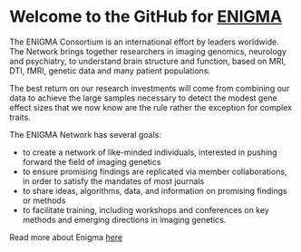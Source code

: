 # Welcome to the GitHub for [ENIGMA](http://enigma.ini.usc.edu/)

The ENIGMA Consortium is an international effort by leaders worldwide. The 
Network brings together researchers in imaging genomics, neurology and 
psychiatry, to understand brain structure and function, based on MRI, DTI, fMRI,
genetic data and many patient populations.

The best return on our research investments will come from combining our data to
achieve the large samples necessary to detect the modest gene effect sizes that 
we now know are the rule rather the exception for complex traits.

The ENIGMA Network has several goals:

*   to create a network of like-minded individuals, interested in pushing 
    forward the field of imaging genetics
*   to ensure promising findings are replicated via member collaborations, in 
    order to satisfy the mandates of most journals
*   to share ideas, algorithms, data, and information on promising findings or 
    methods
*   to facilitate training, including workshops and conferences on key methods 
    and emerging directions in imaging genetics.

Read more about Enigma [here](http://enigma.ini.usc.edu/)

